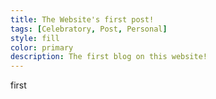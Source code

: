 ```yaml
---
title: The Website's first post!
tags: [Celebratory, Post, Personal]
style: fill
color: primary
description: The first blog on this website!
---
```


first
